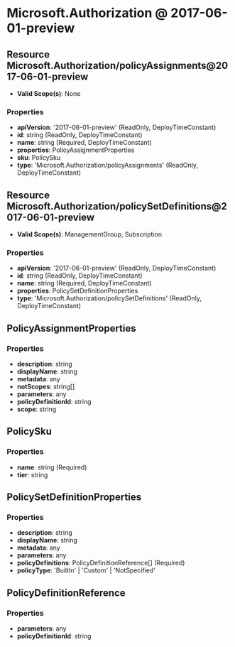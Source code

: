 # Microsoft.Authorization @ 2017-06-01-preview

## Resource Microsoft.Authorization/policyAssignments@2017-06-01-preview
* **Valid Scope(s)**: None
### Properties
* **apiVersion**: '2017-06-01-preview' (ReadOnly, DeployTimeConstant)
* **id**: string (ReadOnly, DeployTimeConstant)
* **name**: string (Required, DeployTimeConstant)
* **properties**: PolicyAssignmentProperties
* **sku**: PolicySku
* **type**: 'Microsoft.Authorization/policyAssignments' (ReadOnly, DeployTimeConstant)

## Resource Microsoft.Authorization/policySetDefinitions@2017-06-01-preview
* **Valid Scope(s)**: ManagementGroup, Subscription
### Properties
* **apiVersion**: '2017-06-01-preview' (ReadOnly, DeployTimeConstant)
* **id**: string (ReadOnly, DeployTimeConstant)
* **name**: string (Required, DeployTimeConstant)
* **properties**: PolicySetDefinitionProperties
* **type**: 'Microsoft.Authorization/policySetDefinitions' (ReadOnly, DeployTimeConstant)

## PolicyAssignmentProperties
### Properties
* **description**: string
* **displayName**: string
* **metadata**: any
* **notScopes**: string[]
* **parameters**: any
* **policyDefinitionId**: string
* **scope**: string

## PolicySku
### Properties
* **name**: string (Required)
* **tier**: string

## PolicySetDefinitionProperties
### Properties
* **description**: string
* **displayName**: string
* **metadata**: any
* **parameters**: any
* **policyDefinitions**: PolicyDefinitionReference[] (Required)
* **policyType**: 'BuiltIn' | 'Custom' | 'NotSpecified'

## PolicyDefinitionReference
### Properties
* **parameters**: any
* **policyDefinitionId**: string


